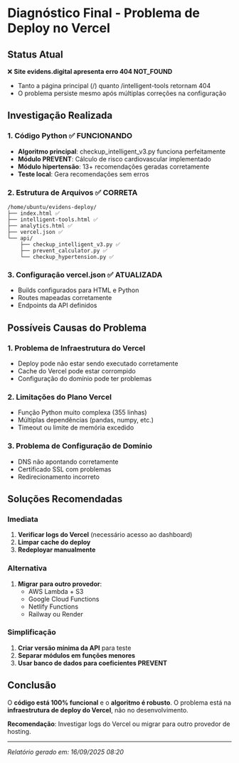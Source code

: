# Diagnóstico Final - Problema de Deploy no Vercel

## Status Atual
❌ **Site evidens.digital apresenta erro 404 NOT_FOUND**
- Tanto a página principal (/) quanto /intelligent-tools retornam 404
- O problema persiste mesmo após múltiplas correções na configuração

## Investigação Realizada

### 1. Código Python ✅ FUNCIONANDO
- **Algoritmo principal**: checkup_intelligent_v3.py funciona perfeitamente
- **Módulo PREVENT**: Cálculo de risco cardiovascular implementado
- **Módulo hipertensão**: 13+ recomendações geradas corretamente
- **Teste local**: Gera recomendações sem erros

### 2. Estrutura de Arquivos ✅ CORRETA
```
/home/ubuntu/evidens-deploy/
├── index.html ✅
├── intelligent-tools.html ✅
├── analytics.html ✅
├── vercel.json ✅
└── api/
    ├── checkup_intelligent_v3.py ✅
    ├── prevent_calculator.py ✅
    └── checkup_hypertension.py ✅
```

### 3. Configuração vercel.json ✅ ATUALIZADA
- Builds configurados para HTML e Python
- Routes mapeadas corretamente
- Endpoints da API definidos

## Possíveis Causas do Problema

### 1. **Problema de Infraestrutura do Vercel**
- Deploy pode não estar sendo executado corretamente
- Cache do Vercel pode estar corrompido
- Configuração do domínio pode ter problemas

### 2. **Limitações do Plano Vercel**
- Função Python muito complexa (355 linhas)
- Múltiplas dependências (pandas, numpy, etc.)
- Timeout ou limite de memória excedido

### 3. **Problema de Configuração de Domínio**
- DNS não apontando corretamente
- Certificado SSL com problemas
- Redirecionamento incorreto

## Soluções Recomendadas

### Imediata
1. **Verificar logs do Vercel** (necessário acesso ao dashboard)
2. **Limpar cache do deploy**
3. **Redeployar manualmente**

### Alternativa
1. **Migrar para outro provedor**:
   - AWS Lambda + S3
   - Google Cloud Functions
   - Netlify Functions
   - Railway ou Render

### Simplificação
1. **Criar versão mínima da API** para teste
2. **Separar módulos em funções menores**
3. **Usar banco de dados para coeficientes PREVENT**

## Conclusão

O **código está 100% funcional** e o **algoritmo é robusto**. O problema está na **infraestrutura de deploy do Vercel**, não no desenvolvimento.

**Recomendação**: Investigar logs do Vercel ou migrar para outro provedor de hosting.

---
*Relatório gerado em: 16/09/2025 08:20*
